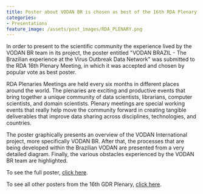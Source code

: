 ```yaml
---
title: Poster about VODAN BR is chosen as best of the 16th RDA Plenary
categories:
- Presentations
feature_image: /assets/post_images/RDA_PLENARY.png
---
```



In order to present to the scientific community the experience lived by the VODAN BR team in its project, the poster entitled "VODAN BRAZIL - The Brazilian experience at the Virus Outbreak Data Network" was submitted to the RDA 16th Plenary Meeting, in which it was accepted and chosen by popular vote as best poster.

RDA Plenaries Meetings are held every six months in different places around the world. The plenaries are exciting and productive events that bring together a unique community of data scientists, librarians, computer scientists, and domain scientists. Plenary meetings are special working events that really help move the community forward in creating tangible deliverables that improve data sharing across disciplines, technologies, and countries.

The poster graphically presents an overview of the VODAN International project, more specifically VODAN BR. After that, the processes that are being developed within the Brazilian VODAN are presented from a very detailed diagram. Finally, the various obstacles experienced by the VODAN BR team are highlighted.

To see the full poster, [click here](https://zenodo.org/record/4291112).

To see all other posters from the 16th GDR Plenary, [click here](https://www.rd-alliance.org/rda-16th-plenary-meeting-poster-sessions).
